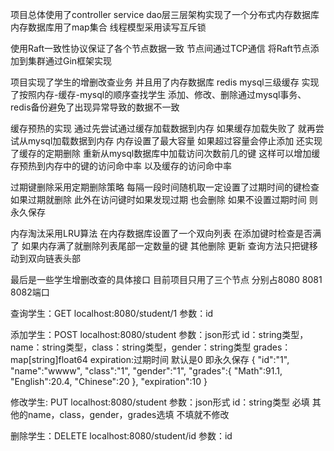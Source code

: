 项目总体使用了controller service dao层三层架构实现了一个分布式内存数据库 内存数据库用了map集合 线程模型采用读写互斥锁

使用Raft一致性协议保证了各个节点数据一致 节点间通过TCP通信 将Raft节点添加到集群通过Gin框架实现

项目实现了学生的增删改查业务 并且用了内存数据库 redis mysql三级缓存 实现了按照内存-缓存-mysql的顺序查找学生 添加、修改、删除通过mysql事务、redis备份避免了出现异常导致的数据不一致

缓存预热的实现 通过先尝试通过缓存加载数据到内存 如果缓存加载失败了 就再尝试从mysql加载数据到内存 内存设置了最大容量 如果超过容量会停止添加 
还实现了缓存的定期删除 重新从mysql数据库中加载访问次数前几的键 这样可以增加缓存预热到内存中的键的访问命中率 以及缓存的访问命中率

过期键删除采用定期删除策略 每隔一段时间随机取一定设置了过期时间的键检查 如果过期就删除 此外在访问键时如果发现过期 也会删除 如果不设置过期时间 则永久保存

内存淘汰采用LRU算法 在内存数据库设置了一个双向列表 在添加键时检查是否满了 如果内存满了就删除列表尾部一定数量的键 其他删除 更新 查询方法只把键移动到双向链表头部

最后是一些学生增删改查的具体接口 目前项目只用了三个节点 分别占8080 8081 8082端口

查询学生：GET localhost:8080/student/1 参数：id

添加学生：POST localhost:8080/student 
参数：json形式 id：string类型，name：string类型，class：string类型，gender：string类型 grades：map[string]float64 expiration:过期时间 默认是0 即永久保存 
{
    "id":"1",
    "name":"wwww",
    "class":"1",
    "gender":"1",
    "grades":{
        "Math":91.1,
        "English":20.4,
        "Chinese":20
    },
    "expiration":10
}

修改学生: PUT localhost:8080/student
参数：json形式 id：string类型 必填 其他的name，class，gender，grades选填 不填就不修改

删除学生：DELETE localhost:8080/student/id 参数：id
